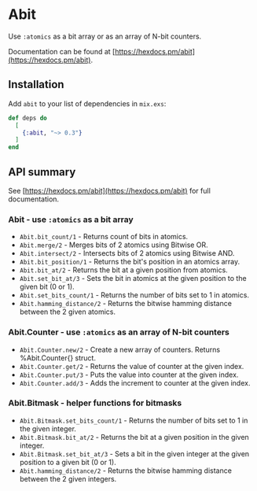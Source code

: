 # Abit

Use `:atomics` as a bit array or as an array of N-bit counters.

Documentation can be found at [https://hexdocs.pm/abit](https://hexdocs.pm/abit).

## Installation

Add `abit` to your list of dependencies in `mix.exs`:

```elixir
def deps do
  [
    {:abit, "~> 0.3"}
  ]
end
```

## API summary
See [https://hexdocs.pm/abit](https://hexdocs.pm/abit) for full documentation.

### Abit - use `:atomics` as a bit array
* `Abit.bit_count/1` - Returns count of bits in atomics.
* `Abit.merge/2` - Merges bits of 2 atomics using Bitwise OR.
* `Abit.intersect/2` - Intersects bits of 2 atomics using Bitwise AND.
* `Abit.bit_position/1` - Returns the bit's position in an atomics array.
* `Abit.bit_at/2` - Returns the bit at a given position from atomics.
* `Abit.set_bit_at/3` - Sets the bit in atomics at the given position to the given bit (0 or 1).
* `Abit.set_bits_count/1` - Returns the number of bits set to 1 in atomics.
* `Abit.hamming_distance/2` - Returns the bitwise hamming distance between the 2 given atomics.
### Abit.Counter - use `:atomics` as an array of N-bit counters
* `Abit.Counter.new/2` - Create a new array of counters. Returns %Abit.Counter{} struct.
* `Abit.Counter.get/2` - Returns the value of counter at the given index.
* `Abit.Counter.put/3` - Puts the value into counter at the given index.
* `Abit.Counter.add/3` - Adds the increment to counter at the given index.
### Abit.Bitmask - helper functions for bitmasks
* `Abit.Bitmask.set_bits_count/1` - Returns the number of bits set to 1 in the given integer.
* `Abit.Bitmask.bit_at/2` - Returns the bit at a given position in the given integer.
* `Abit.Bitmask.set_bit_at/3` - Sets a bit in the given integer at the given position to a given bit (0 or 1).
* `Abit.hamming_distance/2` - Returns the bitwise hamming distance between the 2 given integers.
